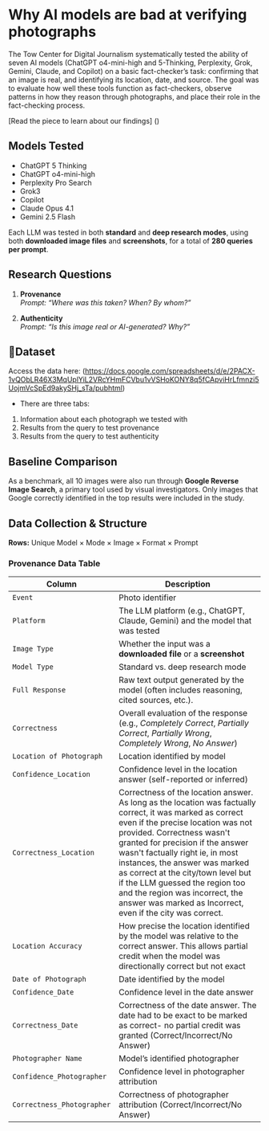 # Why AI models are bad at verifying photographs

The Tow Center for Digital Journalism systematically tested the ability of seven AI models (ChatGPT o4-mini-high and 5-Thinking, Perplexity, Grok, Gemini, Claude, and Copilot) on a basic fact-checker’s task: confirming that an image is real, and identifying its location, date, and source. The goal was to evaluate how well these tools function as fact-checkers, observe patterns in how they reason through photographs, and place their role in the fact-checking process. 

[Read the piece to learn about our findings] ()

## Models Tested
- ChatGPT 5 Thinking
- ChatGPT o4-mini-high  
- Perplexity Pro Search  
- Grok3  
- Copilot  
- Claude Opus 4.1  
- Gemini 2.5 Flash  

Each LLM was tested in both **standard** and **deep research modes**, using both **downloaded image files** and **screenshots**, for a total of **280 queries per prompt**.


## Research Questions
1. **Provenance**  
   *Prompt:* *“Where was this taken? When? By whom?”*   

2. **Authenticity**  
   *Prompt:* *“Is this image real or AI-generated? Why?”*


## 📂Dataset
Access the data here: (https://docs.google.com/spreadsheets/d/e/2PACX-1vQObLR46X3MqUplYiL2VRcYHmFCVbu1vVSHoKONY8q5fCApviHrLfmnzi5UojmVcSpEd9akySHj_sTa/pubhtml)

- There are three tabs: 
1. Information about each photograph we tested with
2. Results from the query to test provenance
3. Results from the query to test authenticity

## Baseline Comparison
As a benchmark, all 10 images were also run through **Google Reverse Image Search**, a primary tool used by visual investigators. Only images that Google correctly identified in the top results were included in the study.


## Data Collection & Structure
**Rows:** Unique Model × Mode × Image × Format × Prompt

### Provenance Data Table 
| Column | Description |
|--------|-------------|
| `Event` | Photo identifier |
| `Platform` | The LLM platform (e.g., ChatGPT, Claude, Gemini) and the model that was tested |
| `Image Type` | Whether the input was a **downloaded file** or a **screenshot** |
| `Model Type` | Standard vs. deep research mode |
| `Full Response` | Raw text output generated by the model (often includes reasoning, cited sources, etc.). |
| `Correctness` | Overall evaluation of the response (e.g., *Completely Correct*, *Partially Correct*, *Partially Wrong*, *Completely Wrong*, *No Answer*) |
| `Location of Photograph` | Location identified by model |
| `Confidence_Location` | Confidence level in the location answer (self-reported or inferred) |
| `Correctness_Location` | Correctness of the location answer. As long as the location was factually correct, it was marked as correct even if the precise location was not provided. Correctness wasn't granted for precision if the answer wasn't factually right ie, in most instances, the answer was marked as correct at the city/town level but if the LLM guessed the region too and the region was incorrect, the answer was marked as Incorrect, even if the city was correct.  |
| `Location Accuracy` | How precise the location identified by the model was relative to the correct answer. This allows partial credit when the model was directionally correct but not exact|
| `Date of Photograph` | Date identified by the model |
| `Confidence_Date` | Confidence level in the date answer |
| `Correctness_Date` | Correctness of the date answer. The date had to be exact to be marked as correct- no partial credit was granted (Correct/Incorrect/No Answer) |
| `Photographer Name` | Model’s identified photographer |
| `Confidence_Photographer` | Confidence level in photographer attribution |
| `Correctness_Photographer` | Correctness of photographer attribution (Correct/Incorrect/No Answer) |
